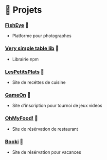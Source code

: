 # 🧪 Projets

### [FishEye](https://iridescent-axolotl-ea3945.netlify.app/) 🔗
- Platforme pour photographes

### [Very simple table lib](https://www.npmjs.com/package/very-simple-table-lib) 🔗
- Librairie npm

### [LesPetitsPlats](https://mosmid.github.io/lespetitsplats/) 🔗
- Site de recéttes de cuisine

### [GameOn](https://mosmid.github.io/GameOn-website-FR/) 🔗
- Site d'inscription pour tournoi de jeux videos

### [OhMyFood!](https://mosmid.github.io/P3/) 🔗
- Site de résérvation de restaurant

### [Booki](https://mosmid.github.io/OCR/) 🔗
- Site de résérvation pour vacances